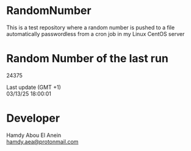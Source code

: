 # RandomNumber    
This is a test repository where a random number is pushed to a file automatically passwordless from a cron job in my Linux CentOS server    
# Random Number of the last run   
24375
      
Last update (GMT +1)    
03/13/25 18:00:01
# Developer    
Hamdy Abou El Anein   
hamdy.aea@protonmail.com

